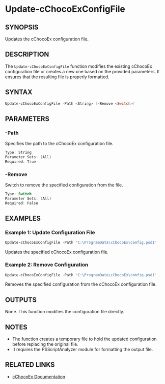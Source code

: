 # Update-cChocoExConfigFile

## SYNOPSIS
Updates the cChocoEx configuration file.

## DESCRIPTION
The `Update-cChocoExConfigFile` function modifies the existing cChocoEx configuration file or creates a new one based on the provided parameters. It ensures that the resulting file is properly formatted.

## SYNTAX

```powershell
Update-cChocoExConfigFile -Path <String> [-Remove <Switch>]
```

## PARAMETERS

### -Path
Specifies the path to the cChocoEx configuration file.

```powershell
Type: String
Parameter Sets: (All)
Required: True
```

### -Remove
Switch to remove the specified configuration from the file.

```powershell
Type: Switch
Parameter Sets: (All)
Required: False
```

## EXAMPLES

### Example 1: Update Configuration File
```powershell
Update-cChocoExConfigFile -Path 'C:\ProgramData\cChocoEx\config.psd1'
```
Updates the specified cChocoEx configuration file.

### Example 2: Remove Configuration
```powershell
Update-cChocoExConfigFile -Path 'C:\ProgramData\cChocoEx\config.psd1' -Remove
```
Removes the specified configuration from the cChocoEx configuration file.

## OUTPUTS
None. This function modifies the configuration file directly.

## NOTES
- The function creates a temporary file to hold the updated configuration before replacing the original file.
- It requires the PSScriptAnalyzer module for formatting the output file.

## RELATED LINKS
- [cChocoEx Documentation](https://github.com/jyonke/cChocoEx) 
